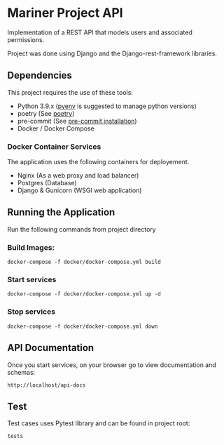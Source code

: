 # Mariner Project API

Implementation of a REST API that models users and associated permissions. 

Project was done using Django and the Django-rest-framework libraries.

## Dependencies

This project requires the use of these tools:

* Python 3.9.x ([pyenv](https://github.com/pyenv/pyenv) is suggested to manage python versions)
* poetry (See [poetry](https://python-poetry.org/docs/#installation))
* pre-commit (See [pre-commit installation](https://pre-commit.com/#installation))
* Docker / Docker Compose

### Docker Container Services
The application uses the following containers for deployement.

* Nginx (As a web proxy and load balancer)
* Postgres (Database)
* Django & Gunicorn (WSGI web application)

## Running the Application
Run the following commands from project directory
### Build Images:
```shell
docker-compose -f docker/docker-compose.yml build 
```
### Start services
```shell
docker-compose -f docker/docker-compose.yml up -d
```
### Stop services
```shell
docker-compose -f docker/docker-compose.yml down 
```

## API Documentation

Once you start services, on your browser go to view documentation and schemas:
```shell
http://localhost/api-docs
```

## Test

Test cases uses Pytest library and can be found in project root:
```shell
tests
```